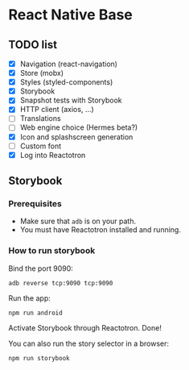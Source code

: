 # React Native Base

## TODO list

- [x] Navigation (react-navigation)
- [x] Store (mobx)
- [x] Styles (styled-components)
- [x] Storybook
- [x] Snapshot tests with Storybook
- [x] HTTP client (axios, ...)
- [ ] Translations
- [ ] Web engine choice (Hermes beta?)
- [x] Icon and splashscreen generation
- [ ] Custom font
- [x] Log into Reactotron

## Storybook

### Prerequisites

- Make sure that `adb` is on your path.
- You must have Reactotron installed and running.

### How to run storybook

Bind the port 9090:

    adb reverse tcp:9090 tcp:9090

Run the app:

    npm run android

Activate Storybook through Reactotron. Done!

You can also run the story selector in a browser:

    npm run storybook
